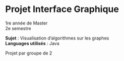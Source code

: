 # Projet Interface Graphique
1re année de Master  
2e semestre

**Sujet** : Visualisation d’algorithmes sur les graphes  
**Languages utilisés** : Java

Projet par groupe de 2
